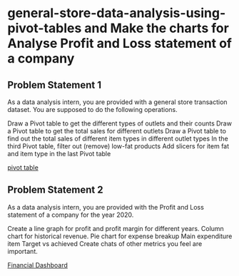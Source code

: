 # general-store-data-analysis-using-pivot-tables and  Make the charts for Analyse Profit and Loss statement of a company 

## Problem Statement 1 
As a data analysis intern, you are provided with a general store transaction dataset. You are supposed to do the following operations.

Draw a Pivot table to get the different types of outlets and their counts
Draw a Pivot table to get the total sales for different outlets
Draw a Pivot table to find out the total sales of different item types in different outlet types
In the third Pivot table, filter out (remove) low-fat products 
Add slicers for item fat and item type in the last Pivot table

[pivot table](Pivot_Table.xlsx)



## Problem Statement 2

As a data analysis intern, you are provided with the Profit and Loss statement of a company for the year 2020.

Create a line graph for profit and profit margin for different years.
Column chart for historical revenue. 
Pie chart for expense breakup
Main expenditure item Target vs achieved
Create chats of other metrics you feel are important.

[Financial Dashboard](https://github.com/jenish11052004/general-store-data-analysis-using-pivot-tables/blob/main/Financial%20Dashboard.xlsx)
